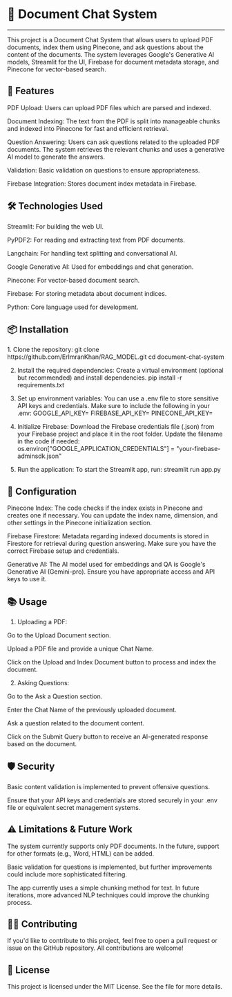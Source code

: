 <h1> 📄 Document Chat System </h1>
<hr>

This project is a Document Chat System that allows users to upload PDF documents, index them using Pinecone, and ask questions about the content of the documents. The system leverages Google's Generative AI models, Streamlit for the UI, Firebase for document metadata storage, and Pinecone for vector-based search.

<h2> 🚀 Features </h2> 

<p> PDF Upload: Users can upload PDF files which are parsed and indexed.</p>
<p> Document Indexing: The text from the PDF is split into manageable chunks and indexed into Pinecone for fast and efficient retrieval.</p>
<p> Question Answering: Users can ask questions related to the uploaded PDF documents. The system retrieves the relevant chunks and uses a generative AI model to generate the answers.</p>
<p> Validation: Basic validation on questions to ensure appropriateness.</p>
<p> Firebase Integration: Stores document index metadata in Firebase.</p>

<h2> 🛠️ Technologies Used </h2>

<p> Streamlit: For building the web UI.</p>
<p> PyPDF2: For reading and extracting text from PDF documents.</p>
<p> Langchain: For handling text splitting and conversational AI.</p>
<p> Google Generative AI: Used for embeddings and chat generation.</p>
<p> Pinecone: For vector-based document search.</p>
<p> Firebase: For storing metadata about document indices.</p>
<p> Python: Core language used for development.</p>

<h2> 📦 Installation </h2>

<p> 1. Clone the repository:
git clone https://github.com/ErImranKhan/RAG_MODEL.git
cd document-chat-system

2. Install the required dependencies: Create a virtual environment (optional but recommended) and install dependencies.
pip install -r requirements.txt

3. Set up environment variables: You can use a .env file to store sensitive API keys and credentials. Make sure to include the following in your .env:
GOOGLE_API_KEY=<Your Google API Key>
FIREBASE_API_KEY=<Your Firebase API Key>
PINECONE_API_KEY=<Your Pinecone API Key>

4. Initialize Firebase: Download the Firebase credentials file (.json) from your Firebase project and place it in the root folder. Update the filename in the code if needed:
os.environ["GOOGLE_APPLICATION_CREDENTIALS"] = "your-firebase-adminsdk.json"

5. Run the application: To start the Streamlit app, run:
streamlit run app.py </p>

<h2> 🔧 Configuration </h2>
<p> Pinecone Index: The code checks if the index exists in Pinecone and creates one if necessary. You can update the index name, dimension, and other settings in the Pinecone initialization section.</p>

<p> Firebase Firestore: Metadata regarding indexed documents is stored in Firestore for retrieval during question answering. Make sure you have the correct Firebase setup and credentials. </p>

<p> Generative AI: The AI model used for embeddings and QA is Google's Generative AI (Gemini-pro). Ensure you have appropriate access and API keys to use it.</p>

<h2> 📚 Usage </h2>

1. Uploading a PDF:

<p> Go to the Upload Document section. </p>
<p> Upload a PDF file and provide a unique Chat Name. </p>
<p> Click on the Upload and Index Document button to process and index the document.</p>

2. Asking Questions:
<p> Go to the Ask a Question section.</p>
<p> Enter the Chat Name of the previously uploaded document. </p>
<p> Ask a question related to the document content.</p>
<p> Click on the Submit Query button to receive an AI-generated response based on the document. </p>

<h2> 🛡️ Security </h2>
<p> Basic content validation is implemented to prevent offensive questions.</p>
<p> Ensure that your API keys and credentials are stored securely in your .env file or equivalent secret management systems. </p>

<h2> ⚠️ Limitations & Future Work </h2>

<p> The system currently supports only PDF documents. In the future, support for other formats (e.g., Word, HTML) can be added.</p>
<p> Basic validation for questions is implemented, but further improvements could include more sophisticated filtering. </p>
<p> The app currently uses a simple chunking method for text. In future iterations, more advanced NLP techniques could improve the chunking process. </p>

<h2> 🧑‍💻 Contributing </h2>
<p>If you'd like to contribute to this project, feel free to open a pull request or issue on the GitHub repository. All contributions are welcome!</p>

<h2> 📝 License </h2>
<p>This project is licensed under the MIT License. See the <c LICENSE> file for more details.</c>


